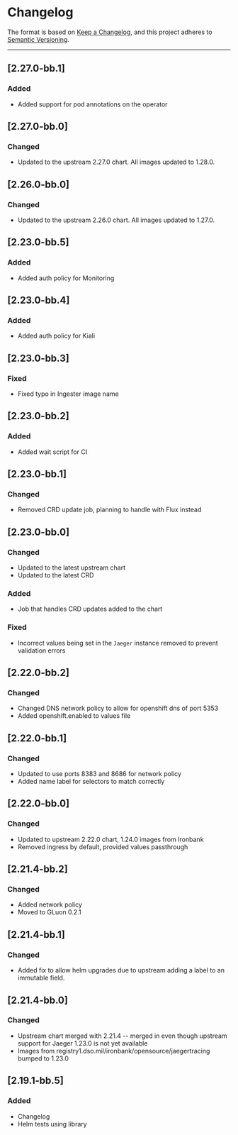 # Changelog

The format is based on [Keep a Changelog](https://keepachangelog.com/en/1.0.0/), and this project adheres to [Semantic Versioning](https://semver.org/spec/v2.0.0.html).

---

## [2.27.0-bb.1]
### Added
- Added support for pod annotations on the operator

## [2.27.0-bb.0]
### Changed
- Updated to the upstream 2.27.0 chart.  All images updated to 1.28.0.

## [2.26.0-bb.0]
### Changed
- Updated to the upstream 2.26.0 chart.  All images updated to 1.27.0.

## [2.23.0-bb.5]
### Added
- Added auth policy for Monitoring

## [2.23.0-bb.4]
### Added
- Added auth policy for Kiali

## [2.23.0-bb.3]
### Fixed
- Fixed typo in Ingester image name

## [2.23.0-bb.2]
### Added
- Added wait script for CI

## [2.23.0-bb.1]
### Changed
- Removed CRD update job, planning to handle with Flux instead

## [2.23.0-bb.0]
### Changed
- Updated to the latest upstream chart
- Updated to the latest CRD
### Added
- Job that handles CRD updates added to the chart
### Fixed
- Incorrect values being set in the `Jaeger` instance removed to prevent validation errors

## [2.22.0-bb.2]
### Changed
- Changed DNS network policy to allow for openshift dns of port 5353
- Added openshift.enabled to values file

## [2.22.0-bb.1]
### Changed
- Updated to use ports 8383 and 8686 for network policy
- Added name label for selectors to match correctly

## [2.22.0-bb.0]
### Changed
- Updated to upstream 2.22.0 chart, 1.24.0 images from Ironbank
- Removed ingress by default, provided values passthrough

## [2.21.4-bb.2]
### Changed
- Added network policy
- Moved to GLuon 0.2.1

## [2.21.4-bb.1]
### Changed
- Added fix to allow helm upgrades due to upstream adding a label to an immutable field.

## [2.21.4-bb.0]
### Changed
- Upstream chart merged with 2.21.4 -- merged in even though upstream support for Jaeger 1.23.0 is not yet available
- Images from registry1.dso.mil/ironbank/opensource/jaegertracing bumped to 1.23.0

## [2.19.1-bb.5]
### Added
- Changelog
- Helm tests using library